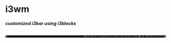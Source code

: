 # i3wm

##### customized i3bar using i3blocks

![chart1](https://github.com/heshanera/i3wm/blob/master/screenshots/i3bar.png)
